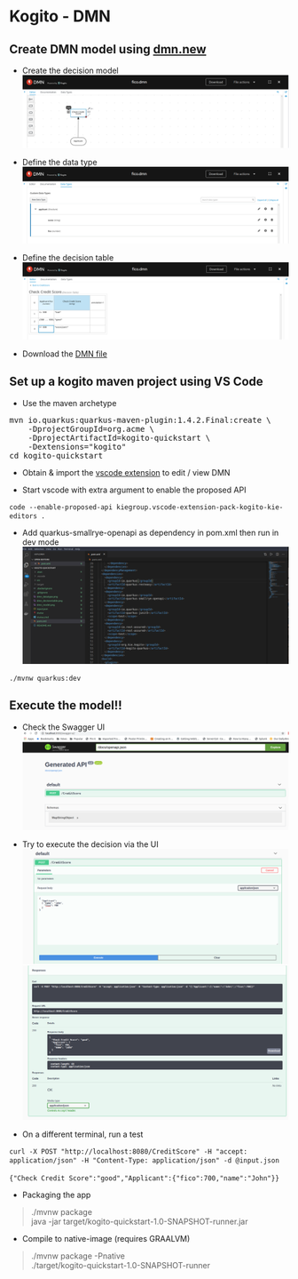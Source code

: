 # Kogito - DMN

## Create DMN model using [dmn.new](http://dmn.new/)

* Create the decision model  
  ![dmn_model](dmn_model.png)  

* Define the data type 
  ![dmn_data](dmn_datatype.png) 

* Define the decision table  
  ![dmn_decision](dmn_decisiontable.png)  

* Download the [DMN file](src/main/resources/fico.dmn)  

## Set up a kogito maven project using VS Code

* Use the maven archetype  
<pre>
mvn io.quarkus:quarkus-maven-plugin:1.4.2.Final:create \
    -DprojectGroupId=org.acme \
    -DprojectArtifactId=kogito-quickstart \
    -Dextensions="kogito"
cd kogito-quickstart
</pre>

* Obtain & import the [vscode extension](https://github.com/kiegroup/kogito-tooling/releases) to edit / view DMN  

* Start vscode with extra argument to enable the proposed API  
```
code --enable-proposed-api kiegroup.vscode-extension-pack-kogito-kie-editors .
```  

* Add quarkus-smallrye-openapi as dependency in pom.xml then run in dev mode 
  ![kogito_dependency](kogito_pom.png)

```
./mvnw quarkus:dev
```

## Execute the model!!

* Check the Swagger UI
  ![kogito_swagger](kogito_swagger_ui.png)

* Try to execute the decision via the UI 
  ![kogito_request](kogito_swagger_request.png)
  ![kogito_response](kogito_swagger_response.png) 



* On a different terminal, run a test  
```
curl -X POST "http://localhost:8080/CreditScore" -H "accept: application/json" -H "Content-Type: application/json" -d @input.json

{"Check Credit Score":"good","Applicant":{"fico":700,"name":"John"}}
```

* Packaging the app
>./mvnw package  
>java -jar target/kogito-quickstart-1.0-SNAPSHOT-runner.jar  

* Compile to native-image (requires GRAALVM)
>./mvnw package -Pnative  
>./target/kogito-quickstart-1.0-SNAPSHOT-runner  
